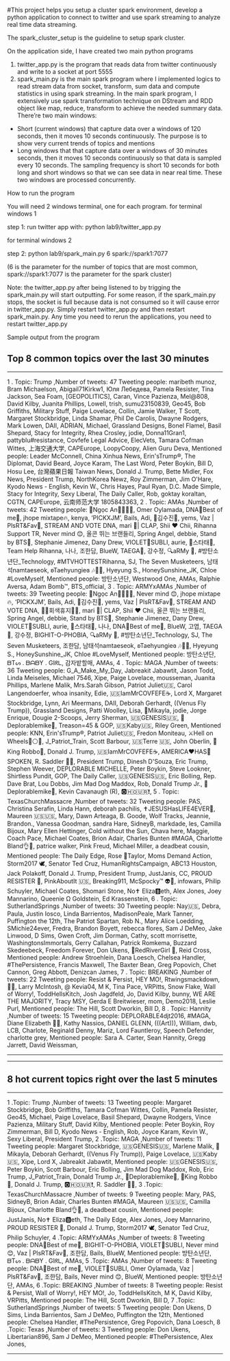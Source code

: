 #This project helps you setup a cluster spark environment, develop a python application to connect to twitter and use spark streaming to analyze real time data streaming.

The spark_cluster_setup is the guideline to setup spark cluster.

On the application side, I have created two main python programs
1. twitter_app.py is the program that reads data from twitter continuously and write to a socket at port 5555
2. spark_main.py is the main spark program where I implemented logics to read stream data from socket, transform, sum data and compute statistics in using spark streaming.
In the main spark program, I extensively use spark transformation technique on DStream and RDD object like map, reduce, transform to achieve the needed summary data.
There’re two main windows: 
- Short (current windows) that capture data over a windows of 120 seconds, then it moves 10 seconds continuously. The purpose is to show very current trends of topics and mentions
- Long windows that that capture data over a windows of 30 minutes seconds, then it moves 10 seconds continuously so that data is sampled every 10 seconds.
The sampling frequency is short 10 seconds for both long and short windows so that we can see data in near real time.
These two windows are processed concurrently.


How to run the program


You will need 2 windows terminal, one for each program.
for terminal windows 1

step 1: run twitter app with: python lab9/twitter_app.py

for terminal windows 2

step 2: python lab9/spark_main.py 6 spark://spark1:7077


(6 is the parameter for the number of topics that are most common, spark://spark1:7077 is the parameter for the spark cluster)

Note: the twitter_app.py after being listened to by trigging the spark_main.py will start outputting. For some reason, if the spark_main.py stops, the socket is full because data is not consumed so it will cause error in twitter_app.py. Simply restart twitter_app.py and then restart spark_main.py. Any time you need to rerun the applications, you need to restart twitter_app.py






Sample output from the program

Top 8 common topics over the last 30 minutes
----------------------------------------------
----------------------------------------------
1 . Topic: Trump ,Number of tweets: 47
Tweeting people:  maribeth munoz, Bram Michaelson, Abigail71Kirkw1, Юля Лебедева, Pamela Resister, Tina Jackson, Sea Foam, [GEOPOLITICS], Caran, Vince Pazienza, Mel@808, David Kilby, Juanita Phillips, Lowell, trish, sumu23150839, Geo45, Bob Griffiths, Military Stuff, Paige Lovelace, Collin, Jamie Walker, T Scott, Margaret Stockbridge, Linda Shamar, Phil De Carolis, Dwayne Rodgers, Mark Lowen, DAII, ADRIAN, Michael, Grassland Designs, Bonel Flamel, Basil Shepard, Stacy for Integrity, Rhea Crosley, jodie, Donna11Gran1, pattyblu#resistance, Covfefe Legal Advice, ElecVets, Tamara Cofman Wittes, 上海交通大学, CAPEurope, LoopyCoopy, Alien Guru Deva,
Mentioned people:  Leader McConnell, China Xinhua News, Erin'sTrump®, The Diplomat, David Beard, Joyce Karam, The Last Word, Peter Boykin, Bill D, Hosu Lee, 台灣蘋果日報 Taiwan News, Donald J. Trump, Bette Midler, Fox News, President Trump, NorthKorea Newz, Roy Zimmerman, Jim O'Hare, Kyodo News - English, Kevin W., Chris Hayes, Paul Ryan, D.C. Made Simple, Stacy for Integrity, Sexy Liberal, The Daily Caller, Rob, goktay koraltan, CGTN, CAPEurope, 云南师范大学 1805843363,
2 . Topic: AMAs ,Number of tweets: 42
Tweeting people:  💜Ngọc An💜🐥🐰🐯, Omer Oylamada, DNA🌺Best of me🌺, jhope mixtape🔥, kenya, ‘PICKXJM’, Bails, Adi, 🍁김수진🍁, yems, Vaz | PlsRT&Fav📌, STREAM AND VOTE DNA, mari 🌷| CLAP, Shii ♥ Chii, Rihanna Support TR, Never mind 😊, 올콘 뛰는 브랜들리, Spring Angel, debbie, Stand by BTS💞, Stephanie Jimenez, Dany Drew, VIOLET💜SUBLI, aurie, 🌠스타태🌠, Team Help Rihanna, 나나, 조한담, BlueW, TAEGA🐰, 강수정, 🔍aRMy 🔎, #방탄소년단_Technology, #MTVHOTTESTRihanna, SJ, The Seven Musketeers, 남태석namtaeseok, ʚTaehyungieɞ 🎶🎷🐯, Hyeyung S., HoneySunshine_JK, Chloe #LoveMyself,
Mentioned people:  방탄소년단, Westwood One, AMAs, Ralphie Aversa, Adam Bomb™, BTS_official,
3 . Topic: ARMYxAMAs ,Number of tweets: 39
Tweeting people:  💜Ngọc An💜🐥🐰🐯, Never mind 😊, jhope mixtape🔥, ‘PICKXJM’, Bails, Adi, 🍁김수진🍁, yems, Vaz | PlsRT&Fav📌, STREAM AND VOTE DNA, 🐥🐯회색휴지🐍🐰, mari 🌷| CLAP, Shii ♥ Chii, 올콘 뛰는 브랜들리, Spring Angel, debbie, Stand by BTS💞, Stephanie Jimenez, Dany Drew, VIOLET💜SUBLI, aurie, 🌠스타태🌠, 나나, DNA🌺Best of me🌺, BlueW, 고엽, TAEGA🐰, 강수정, BIGHIT-O-PHOBIA, 🔍aRMy 🔎, #방탄소년단_Technology, SJ, The Seven Musketeers, 조한담, 남태석namtaeseok, ʚTaehyungieɞ 🎶🎷🐯, Hyeyung S., HoneySunshine_JK, Chloe #LoveMyself,
Mentioned people:  방탄소년단, ᗷTᔕ . ᗷᗩᗷY . GIᖇᒪ, 감자밭할매, AMAs,
4 . Topic: MAGA ,Number of tweets: 36
Tweeting people:  G_A_Make_My_Day, Jabreakit Jabawtit, Jason Todd, Linda Meiseles, Michael 7546, Xipe, Paige Lovelace, mousseman, Juanita Phillips, Marlene Malik, Mrs.Sarah Gibson, Patriot Juliet🇺🇸, Carol Langendoerfer, whoa insanity, Edie, 🇺🇸IamMrCOVFEFE☕️, Lord X, Margaret Stockbridge, Lynn, Ari Meermans, DAII, Deborah Gerhardt, ((Venus Fly Trump)), Grassland Designs, Patti Woolley, Lisa, 👑Mikayla, jodie, Jorge Enrique, Dougie 2-Scoops, Jerry Sherman, 🇺🇸GENESIS🇺🇸, 🐸Deplorablemike🐸, Treason=45 & GOP, 🇺🇸Kaby🇺🇸, Riley Green,
Mentioned people:  KNN, Erin'sTrump®, Patriot Juliet🇺🇸, Fredon Moniteau, ⚔Hell on Wheels🔴⚪🔵, J_Patriot_Train, Scott Barbour, 🇺🇸Terre 🇺🇸, John Oberlin, 👑King Robbo👑, Donald J. Trump, 🇺🇸IamMrCOVFEFE☕️, AMERICA❤️HAS💙SPOKEN, R. Saddler 📎🗽, President Trump, Dinesh D'Souza, Eric Trump, Stephen Weever, DEPLORABLE MICHELLE, Peter Boykin, Steve Lookner, Shirtless Pundit, GOP, The Daily Caller, 🇺🇸GENESIS🇺🇸, Eric Bolling, Rep. Dave Brat, Lou Dobbs, Jim Mad Dog Maddox, Rob, Donald Trump Jr., 🐸Deplorablemike🐸, Kevin Cavanaugh (R), 🅾️🇭️🇴️🇺️🇷️❗,
5 . Topic: TexasChurchMassacre ,Number of tweets: 32
Tweeting people:  PAS, Christina Serafin, Linda Hann, deborah pachilis, ✝JESUSHasLIFE4EVER🚩, Maureen 🇺🇸🇺🇸, Mary, Dawn Arteaga, B. Goode, Wolf Tracks, Jeannie, Brandon., Vanessa Goodman, sandra Hare, SidneyB, markdade, les, Camilla Bijoux, Mary Ellen Hettinger, Cold without the Sun, Chava here, Maggie, Coach Pace, Michael Coates, Brion Adair, Charles Bunten #MAGA, Charlotte Bland👌🐷, patrice walker, Pink Freud, Michael Miller, a deadbeat cousin,
Mentioned people:  The Daily Edge, Rose 🌹Taylor, Moms Demand Action, Storm2017 🕊, Senator Ted Cruz, HumanRightsCampaign, ABC13 Houston, Jack Polakoff, Donald J. Trump, President Trump, JustJanis, CC, PROUD RESISTER 👊, PinkAboutIt 🇺🇸, Breaking911, McSpocky™ 👽🖖, infowars, Philip Schuyler, Michael Coates, Shomari Stone, No✝️ Eliza🅱️eth, Alex Jones, Joey Mannarino, Queenie Ω Goldstein, Ed Krassenstein,
6 . Topic: SutherlandSprings ,Number of tweets: 30
Tweeting people:  Nay🇺🇸, Debra, Paula, Justin Iosco, Linda Barrientos, MadisonPeale, Mark Tanner, Puffington the 12th, The Patriot Spartan, Rob N., Mary Alice Loedding, SMichie24ever, Fredra, Brandon Boyett, rebecca flores, Sam J DeMeo, Jake Linwood, D Sims, Gwen Croft, Jim Dorman, Cathy, scott morrisette, WashingtonsImmortals, Gerry Callahan, Patrick Romkema, Buzzard Skedeebeck, Freedom Forever, Don Ukens, 🍁RedRiverGirl 🍁, Reid Cross,
Mentioned people:  Andrew Stroehlein, Dana Loesch, Chelsea Handler, #ThePersistence, Francis Maxwell, The Baxter Bean, Greg Popovich, Chet Cannon, Greg Abbott, Denizcan James,
7 . Topic: BREAKING ,Number of tweets: 22
Tweeting people:  Resist & Persist, HEY MO!, Rtwingsmackdown, 🙆‍♂️, Larry McIntosh, @ Kevia04, M K, Tina Pace, VRPitts, Snow Flake, Wall of Worry!, ToddHellsKitch, Josh Jagdfeld, Jo, David Kilby, bunny, WE ARE THE MAJORITY, Tracy MSY, Gerda E Breitwieser, mom, Demo2018, Leslie Purl,
Mentioned people:  The Hill, Scott Dworkin, Bill D,
8 . Topic: Hannity ,Number of tweets: 15
Tweeting people:  DEPLORABLE4djt2016, #MAGA, Diane Elizabeth 🐾💜, Kathy Nassios, DANIEL GLENN, (((Art))), William, dwb, LCB, Charlote, Reginald Denny, Mariz, Lord Fauntleroy, Speech Defender, charlotte grey,
Mentioned people:  Sara A. Carter, Sean Hannity, Gregg Jarrett, David Weissman,
**********************************************                                  

**********************************************
8 hot current topics right over the last 5 minutes
----------------------------------------------
----------------------------------------------
1 .Topic: Trump ,Number of tweets: 13
Tweeting people:  Margaret Stockbridge, Bob Griffiths, Tamara Cofman Wittes, Collin, Pamela Resister, Geo45, Michael, Paige Lovelace, Basil Shepard, Dwayne Rodgers, Vince Pazienza, Military Stuff, David Kilby,
Mentioned people:  Peter Boykin, Roy Zimmerman, Bill D, Kyodo News - English, Rob, Joyce Karam, Kevin W., Sexy Liberal, President Trump,
2 .Topic: MAGA ,Number of tweets: 11
Tweeting people:  Margaret Stockbridge, 🇺🇸GENESIS🇺🇸, Marlene Malik, 👑Mikayla, Deborah Gerhardt, ((Venus Fly Trump)), Paige Lovelace, 🇺🇸Kaby🇺🇸, Xipe, Lord X, Jabreakit Jabawtit,
Mentioned people:  🇺🇸GENESIS🇺🇸, Peter Boykin, Scott Barbour, Eric Bolling, Jim Mad Dog Maddox, Rob, Eric Trump, J_Patriot_Train, Donald Trump Jr., 🐸Deplorablemike🐸, 👑King Robbo👑, Donald J. Trump, 🅾️🇭️🇴️🇺️🇷️❗, R. Saddler 📎🗽,
3 .Topic: TexasChurchMassacre ,Number of tweets: 9
Tweeting people:  Mary, PAS, SidneyB, Brion Adair, Charles Bunten #MAGA, Maureen 🇺🇸🇺🇸, Camilla Bijoux, Charlotte Bland👌🐷, a deadbeat cousin,
Mentioned people:  JustJanis, No✝️ Eliza🅱️eth, The Daily Edge, Alex Jones, Joey Mannarino, PROUD RESISTER 👊, Donald J. Trump, Storm2017 🕊, Senator Ted Cruz, Philip Schuyler,
4 .Topic: ARMYxAMAs ,Number of tweets: 8
Tweeting people:  DNA🌺Best of me🌺, BIGHIT-O-PHOBIA, VIOLET💜SUBLI, Never mind 😊, Vaz | PlsRT&Fav📌, 조한담, Bails, BlueW,
Mentioned people:  방탄소년단, ᗷTᔕ . ᗷᗩᗷY . GIᖇᒪ, AMAs,
5 .Topic: AMAs ,Number of tweets: 8
Tweeting people:  DNA🌺Best of me🌺, VIOLET💜SUBLI, Omer Oylamada, Vaz | PlsRT&Fav📌, 조한담, Bails, Never mind 😊, BlueW,
Mentioned people:  방탄소년단, AMAs,
6 .Topic: BREAKING ,Number of tweets: 8
Tweeting people:  Resist & Persist, Wall of Worry!, HEY MO!, Jo, ToddHellsKitch, M K, David Kilby, VRPitts,
Mentioned people:  The Hill, Scott Dworkin, Bill D,
7 .Topic: SutherlandSprings ,Number of tweets: 5
Tweeting people:  Don Ukens, D Sims, Linda Barrientos, Sam J DeMeo, Puffington the 12th,
Mentioned people:  Chelsea Handler, #ThePersistence, Greg Popovich, Dana Loesch,
8 .Topic: Texas ,Number of tweets: 3
Tweeting people:  Don Ukens, Libertarian896, Sam J DeMeo,
Mentioned people:  #ThePersistence, Alex Jones,
**********************************************          